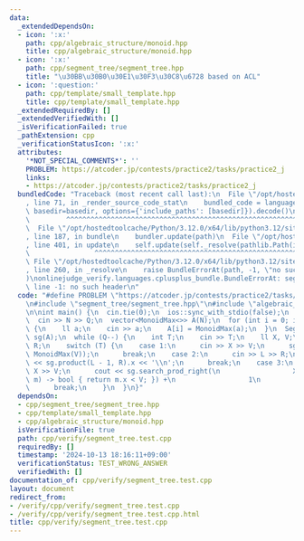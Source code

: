 ```yaml
---
data:
  _extendedDependsOn:
  - icon: ':x:'
    path: cpp/algebraic_structure/monoid.hpp
    title: cpp/algebraic_structure/monoid.hpp
  - icon: ':x:'
    path: cpp/segment_tree/segment_tree.hpp
    title: "\u30BB\u30B0\u30E1\u30F3\u30C8\u6728 based on ACL"
  - icon: ':question:'
    path: cpp/template/small_template.hpp
    title: cpp/template/small_template.hpp
  _extendedRequiredBy: []
  _extendedVerifiedWith: []
  _isVerificationFailed: true
  _pathExtension: cpp
  _verificationStatusIcon: ':x:'
  attributes:
    '*NOT_SPECIAL_COMMENTS*': ''
    PROBLEM: https://atcoder.jp/contests/practice2/tasks/practice2_j
    links:
    - https://atcoder.jp/contests/practice2/tasks/practice2_j
  bundledCode: "Traceback (most recent call last):\n  File \"/opt/hostedtoolcache/Python/3.12.0/x64/lib/python3.12/site-packages/onlinejudge_verify/documentation/build.py\"\
    , line 71, in _render_source_code_stat\n    bundled_code = language.bundle(stat.path,\
    \ basedir=basedir, options={'include_paths': [basedir]}).decode()\n          \
    \         ^^^^^^^^^^^^^^^^^^^^^^^^^^^^^^^^^^^^^^^^^^^^^^^^^^^^^^^^^^^^^^^^^^^^^^^^^^^^^^^^^\n\
    \  File \"/opt/hostedtoolcache/Python/3.12.0/x64/lib/python3.12/site-packages/onlinejudge_verify/languages/cplusplus.py\"\
    , line 187, in bundle\n    bundler.update(path)\n  File \"/opt/hostedtoolcache/Python/3.12.0/x64/lib/python3.12/site-packages/onlinejudge_verify/languages/cplusplus_bundle.py\"\
    , line 401, in update\n    self.update(self._resolve(pathlib.Path(included), included_from=path))\n\
    \                ^^^^^^^^^^^^^^^^^^^^^^^^^^^^^^^^^^^^^^^^^^^^^^^^^^^^^^^^^\n \
    \ File \"/opt/hostedtoolcache/Python/3.12.0/x64/lib/python3.12/site-packages/onlinejudge_verify/languages/cplusplus_bundle.py\"\
    , line 260, in _resolve\n    raise BundleErrorAt(path, -1, \"no such header\"\
    )\nonlinejudge_verify.languages.cplusplus_bundle.BundleErrorAt: segment_tree/segment_tree.hpp:\
    \ line -1: no such header\n"
  code: "#define PROBLEM \"https://atcoder.jp/contests/practice2/tasks/practice2_j\"\
    \n#include \"segment_tree/segment_tree.hpp\"\n#include \"algebraic_structure/monoid.hpp\"\
    \n\nint main() {\n  cin.tie(0);\n  ios::sync_with_stdio(false);\n  int N, Q;\n\
    \  cin >> N >> Q;\n  vector<MonoidMax<>> A(N);\n  for (int i = 0; i < N; i++)\
    \ {\n    ll a;\n    cin >> a;\n    A[i] = MonoidMax(a);\n  }\n  SegmentTree<MonoidMax<>>\
    \ sg(A);\n  while (Q--) {\n    int T;\n    cin >> T;\n    ll X, V;\n    int L,\
    \ R;\n    switch (T) {\n    case 1:\n      cin >> X >> V;\n      sg.set(X - 1,\
    \ MonoidMax(V));\n      break;\n    case 2:\n      cin >> L >> R;\n      cout\
    \ << sg.product(L - 1, R).x << '\\n';\n      break;\n    case 3:\n      cin >>\
    \ X >> V;\n      cout << sg.search_prod_right(\n                  X - 1, [&](MonoidMax<ll>\
    \ m) -> bool { return m.x < V; }) +\n                  1\n           << '\\n';\n\
    \      break;\n    }\n  }\n}"
  dependsOn:
  - cpp/segment_tree/segment_tree.hpp
  - cpp/template/small_template.hpp
  - cpp/algebraic_structure/monoid.hpp
  isVerificationFile: true
  path: cpp/verify/segment_tree.test.cpp
  requiredBy: []
  timestamp: '2024-10-13 18:16:11+09:00'
  verificationStatus: TEST_WRONG_ANSWER
  verifiedWith: []
documentation_of: cpp/verify/segment_tree.test.cpp
layout: document
redirect_from:
- /verify/cpp/verify/segment_tree.test.cpp
- /verify/cpp/verify/segment_tree.test.cpp.html
title: cpp/verify/segment_tree.test.cpp
---
```

